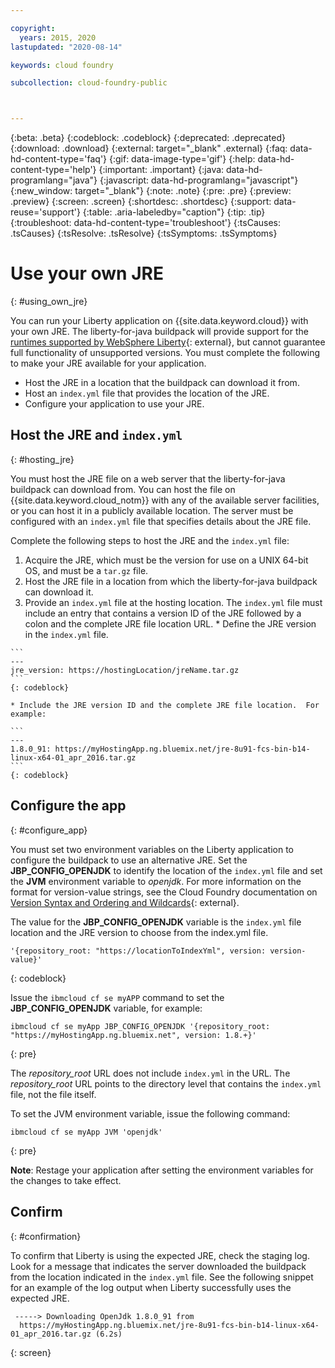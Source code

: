 ```yaml
---

copyright:
  years: 2015, 2020
lastupdated: "2020-08-14"

keywords: cloud foundry

subcollection: cloud-foundry-public



---
```



{:beta: .beta}
{:codeblock: .codeblock}
{:deprecated: .deprecated}
{:download: .download}
{:external: target="_blank" .external}
{:faq: data-hd-content-type='faq'}
{:gif: data-image-type='gif'}
{:help: data-hd-content-type='help'}
{:important: .important}
{:java: data-hd-programlang="java"}
{:javascript: data-hd-programlang="javascript"}
{:new_window: target="_blank"}
{:note: .note}
{:pre: .pre}
{:preview: .preview}
{:screen: .screen}
{:shortdesc: .shortdesc}
{:support: data-reuse='support'}
{:table: .aria-labeledby="caption"}
{:tip: .tip}
{:troubleshoot: data-hd-content-type='troubleshoot'}
{:tsCauses: .tsCauses}
{:tsResolve: .tsResolve}
{:tsSymptoms: .tsSymptoms}

# Use your own JRE
{: #using_own_jre}

You can run your Liberty application on {{site.data.keyword.cloud}} with your own JRE. The liberty-for-java buildpack will provide support for the [runtimes supported by WebSphere Liberty](https://www.ibm.com/support/knowledgecenter/en/SSEQTP_liberty/com.ibm.websphere.wlp.doc/ae/rwlp_restrict.html#rwlp_restrict__rest13){: external}, but cannot guarantee full functionality of unsupported versions. You must complete the following to make your JRE available for your application.
* Host the JRE in a location that the buildpack can download it from.
* Host an `index.yml` file that provides the location of the JRE.
* Configure your application to use your JRE.

## Host the JRE and `index.yml`
{: #hosting_jre}

You must host the JRE file on a web server that the liberty-for-java buildpack can download from. You can host the file on {{site.data.keyword.cloud_notm}} with any of the available server facilities, or you can host it in a publicly available location. The server must be configured with an `index.yml` file that specifies details about the JRE file.

Complete the following steps to host the JRE and the `index.yml` file:
  1. Acquire the JRE, which must be the version for use on a UNIX 64-bit OS, and must be a `tar.gz` file.
  2. Host the JRE file in a location from which the liberty-for-java buildpack can download it.
  3. Provide an `index.yml` file at the hosting location. The `index.yml` file must include an entry that contains a version ID of the JRE followed by a colon and the complete JRE file location URL.
    * Define the JRE version in the `index.yml` file.

    ```
    ---
    jre_version: https://hostingLocation/jreName.tar.gz
    ```
    {: codeblock}

    * Include the JRE version ID and the complete JRE file location.  For example:

    ```
    ---
    1.8.0_91: https://myHostingApp.ng.bluemix.net/jre-8u91-fcs-bin-b14-linux-x64-01_apr_2016.tar.gz
    ```
    {: codeblock}

## Configure the app
{: #configure_app}

You must set two environment variables on the Liberty application to configure the buildpack to use an alternative JRE. Set the **JBP_CONFIG_OPENJDK** to identify the location of the `index.yml` file  and set the **JVM** environment variable to *openjdk*. For more information on the format for version-value strings, see the Cloud Foundry documentation on [Version Syntax and Ordering and Wildcards](https://github.com/cloudfoundry/ibm-websphere-liberty-buildpack/blob/master/docs/util-repositories.md){: external}.

The value for the **JBP_CONFIG_OPENJDK** variable is the `index.yml` file location and the JRE version to choose from the index.yml file.

```
'{repository_root: "https://locationToIndexYml", version: version-value}'
```
{: codeblock}

Issue the `ibmcloud cf se myAPP` command to set the **JBP_CONFIG_OPENJDK** variable, for example:
```
ibmcloud cf se myApp JBP_CONFIG_OPENJDK '{repository_root: "https://myHostingApp.ng.bluemix.net", version: 1.8.+}'
```
{: pre}

The *repository_root* URL does not include `index.yml` in the URL. The *repository_root* URL points to the directory level that contains the `index.yml` file, not the file itself.

To set the JVM environment variable, issue the following command:
```
ibmcloud cf se myApp JVM 'openjdk'
```
{: pre}

**Note**: Restage your application after setting the environment variables for the changes to take effect.

## Confirm
{: #confirmation}

To confirm that Liberty is using the expected JRE, check the staging log. Look for a message that indicates the server downloaded the buildpack from the location indicated in the `index.yml` file. See the following snippet for an example of the log output when Liberty successfully uses the expected JRE.
```
 -----> Downloading OpenJdk 1.8.0_91 from
  https://myHostingApp.ng.bluemix.net/jre-8u91-fcs-bin-b14-linux-x64-01_apr_2016.tar.gz (6.2s)
```
{: screen}


